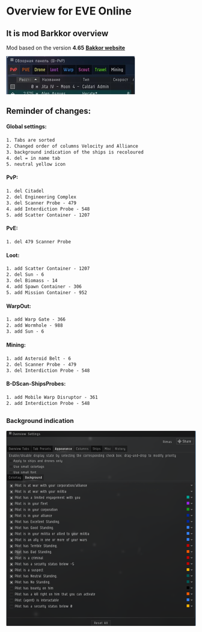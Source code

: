 
# Overview for EVE Online
##  It is mod Barkkor overview
Mod based on the version **4.65**
**[Bakkor website](http://barkkor.blogspot.nl/p/overview.html)**


![Overview](Images/Overview.png "Overview")

## Reminder of changes:

#### Global settings:

	1. Tabs are sorted
	2. Changed order of columns Velocity and Alliance
	3. background indication of the ships is recoloured
	4. del = in name tab
	5. neutral yellow icon

#### PvP:
	1. del Citadel
	2. del Engineering Complex
	3. del Scanner Probe - 479 
	4. add Interdiction Probe - 548
	5. add Scatter Container - 1207

#### PvE:
	1. del 479 Scanner Probe

#### Loot:
	1. add Scatter Container - 1207
	2. del Sun - 6
	3. del Biomass - 14
	4. add Spawn Container - 306
	5. add Mission Container - 952

#### WarpOut:
	1. add Warp Gate - 366
	2. add Wormhole - 988
	3. add Sun - 6

#### Mining:
	1. add Asteroid Belt - 6
	2. del Scanner Probe - 479 
	3. del Interdiction Probe - 548

#### B-DScan-ShipsProbes:
	1. add Mobile Warp Disruptor - 361
	2. add Interdiction Probe - 548


##  
### Background indication
 ![Background indication](Images/fon.png "Background indication of player")



